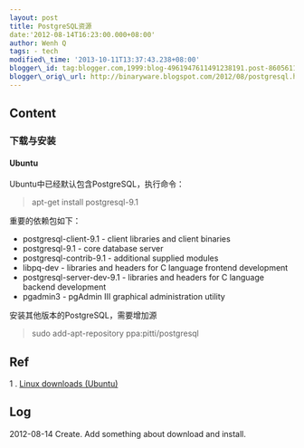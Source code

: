```yaml
--- 
layout: post 
title: PostgreSQL资源 
date:'2012-08-14T16:23:00.000+08:00' 
author: Wenh Q
tags: - tech
modified\_time: '2013-10-11T13:37:43.238+08:00' 
blogger\_id: tag:blogger.com,1999:blog-4961947611491238191.post-8605611648784509120
blogger\_orig\_url: http://binaryware.blogspot.com/2012/08/postgresql.html
---
```


Content
-------

### 下载与安装

#### Ubuntu

Ubuntu中已经默认包含PostgreSQL，执行命令：


> apt-get install postgresql-9.1

重要的依赖包如下：


-   postgresql-client-9.1 - client libraries and client binaries
-   postgresql-9.1 - core database server
-   postgresql-contrib-9.1 - additional supplied modules
-   libpq-dev - libraries and headers for C language frontend
    development
-   postgresql-server-dev-9.1 - libraries and headers for C language
    backend development
-   pgadmin3 - pgAdmin III graphical administration utility

安装其他版本的PostgreSQL，需要增加源


> sudo add-apt-repository ppa:pitti/postgresql

Ref
---

1
. [Linux downloads
(Ubuntu)](http://www.postgresql.org/download/linux/ubuntu/)


Log
---

2012-08-14 Create. Add something about download and install.
